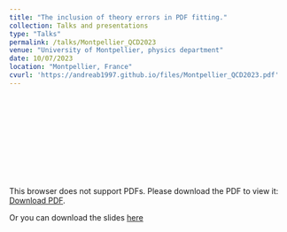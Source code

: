 ```yaml
---
title: "The inclusion of theory errors in PDF fitting."
collection: Talks and presentations
type: "Talks"
permalink: /talks/Montpellier_QCD2023
venue: "University of Montpellier, physics department"
date: 10/07/2023
location: "Montpellier, France"
cvurl: 'https://andreab1997.github.io/files/Montpellier_QCD2023.pdf'
---
```

<object data="https://andreab1997.github.io/files/Montpellier_QCD2023.pdf" type="application/pdf" width="700px" height="700px">
    <embed src="https://andreab1997.github.io/files/Montpellier_QCD2023.pdf">
        <p>This browser does not support PDFs. Please download the PDF to view it: <a href="https://andreab1997.github.io/files/Montpellier_QCD2023.pdf">Download PDF</a>.</p>
    </embed>
</object>


Or you can download the slides [here](https://andreab1997.github.io/files/Montpellier_QCD2023.pdf)

